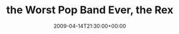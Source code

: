 ---
templateKey: event
guid: 0894a285-6eab-11ea-99c5-002590d1d1b0
date: 2009-04-14T21:30:00+00:00
eventTime: '9:30pm'
title: the Worst Pop Band Ever, the Rex
artist: the Worst Pop Band Ever
city: Toronto
venue: the Rex
group: The Worst Pop Band Ever
---